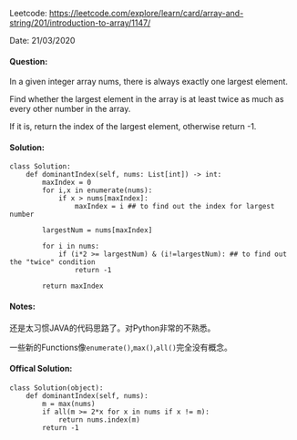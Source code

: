 Leetcode: https://leetcode.com/explore/learn/card/array-and-string/201/introduction-to-array/1147/

Date: 21/03/2020

#### Question:

In a given integer array nums, there is always exactly one largest element.

Find whether the largest element in the array is at least twice as much as every other number in the array.

If it is, return the index of the largest element, otherwise return -1.

#### Solution:
```
class Solution:
    def dominantIndex(self, nums: List[int]) -> int:
        maxIndex = 0
        for i,x in enumerate(nums):
            if x > nums[maxIndex]:
                maxIndex = i ## to find out the index for largest number
        
        largestNum = nums[maxIndex]
        
        for i in nums:
            if (i*2 >= largestNum) & (i!=largestNum): ## to find out the "twice" condition
                return -1
            
        return maxIndex
```
#### Notes:
还是太习惯JAVA的代码思路了。对Python非常的不熟悉。

一些新的Functions像`enumerate()`,`max()`,`all()`完全没有概念。


#### Offical Solution:
```
class Solution(object):
    def dominantIndex(self, nums):
        m = max(nums)
        if all(m >= 2*x for x in nums if x != m):
            return nums.index(m)
        return -1
```